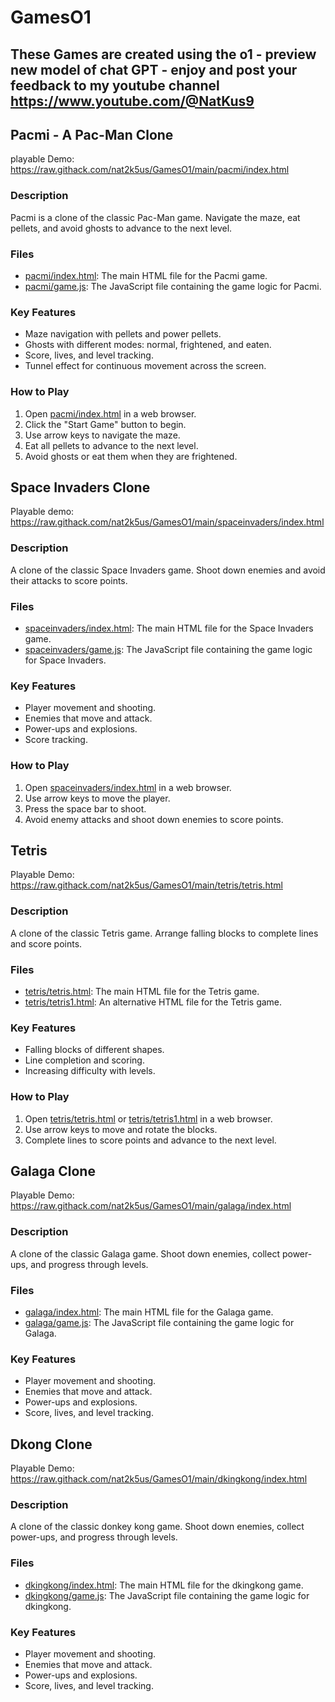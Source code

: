 # GamesO1
## These Games are created using the o1 - preview new model of chat GPT - enjoy and post your feedback to my youtube channel https://www.youtube.com/@NatKus9

## Pacmi - A Pac-Man Clone
playable Demo: https://raw.githack.com/nat2k5us/GamesO1/main/pacmi/index.html

### Description
Pacmi is a clone of the classic Pac-Man game. Navigate the maze, eat pellets, and avoid ghosts to advance to the next level.

### Files
- [pacmi/index.html](pacmi/index.html): The main HTML file for the Pacmi game.
- [pacmi/game.js](pacmi/game.js): The JavaScript file containing the game logic for Pacmi.

### Key Features
- Maze navigation with pellets and power pellets.
- Ghosts with different modes: normal, frightened, and eaten.
- Score, lives, and level tracking.
- Tunnel effect for continuous movement across the screen.

### How to Play
1. Open [pacmi/index.html](pacmi/index.html) in a web browser.
2. Click the "Start Game" button to begin.
3. Use arrow keys to navigate the maze.
4. Eat all pellets to advance to the next level.
5. Avoid ghosts or eat them when they are frightened.

## Space Invaders Clone
Playable demo: https://raw.githack.com/nat2k5us/GamesO1/main/spaceinvaders/index.html
### Description
A clone of the classic Space Invaders game. Shoot down enemies and avoid their attacks to score points.

### Files
- [spaceinvaders/index.html](spaceinvaders/index.html): The main HTML file for the Space Invaders game.
- [spaceinvaders/game.js](spaceinvaders/game.js): The JavaScript file containing the game logic for Space Invaders.

### Key Features
- Player movement and shooting.
- Enemies that move and attack.
- Power-ups and explosions.
- Score tracking.

### How to Play
1. Open [spaceinvaders/index.html](spaceinvaders/index.html) in a web browser.
2. Use arrow keys to move the player.
3. Press the space bar to shoot.
4. Avoid enemy attacks and shoot down enemies to score points.

## Tetris
Playable Demo: https://raw.githack.com/nat2k5us/GamesO1/main/tetris/tetris.html
### Description
A clone of the classic Tetris game. Arrange falling blocks to complete lines and score points.

### Files
- [tetris/tetris.html](tetris/tetris.html): The main HTML file for the Tetris game.
- [tetris/tetris1.html](tetris/tetris1.html): An alternative HTML file for the Tetris game.

### Key Features
- Falling blocks of different shapes.
- Line completion and scoring.
- Increasing difficulty with levels.

### How to Play
1. Open [tetris/tetris.html](tetris/tetris.html) or [tetris/tetris1.html](tetris/tetris1.html) in a web browser.
2. Use arrow keys to move and rotate the blocks.
3. Complete lines to score points and advance to the next level.


## Galaga Clone
Playable Demo: https://raw.githack.com/nat2k5us/GamesO1/main/galaga/index.html
### Description
A clone of the classic Galaga game. Shoot down enemies, collect power-ups, and progress through levels.

### Files
- [galaga/index.html](galaga/index.html): The main HTML file for the Galaga game.
- [galaga/game.js](galaga/game.js): The JavaScript file containing the game logic for Galaga.

### Key Features
- Player movement and shooting.
- Enemies that move and attack.
- Power-ups and explosions.
- Score, lives, and level tracking.

## Dkong Clone
Playable Demo: https://raw.githack.com/nat2k5us/GamesO1/main/dkingkong/index.html
### Description
A clone of the classic donkey kong game. Shoot down enemies, collect power-ups, and progress through levels.

### Files
- [dkingkong/index.html](dkingkong/index.html): The main HTML file for the dkingkong game.
- [dkingkong/game.js](dkingkong/game.js): The JavaScript file containing the game logic for dkingkong.

### Key Features
- Player movement and shooting.
- Enemies that move and attack.
- Power-ups and explosions.
- Score, lives, and level tracking.
